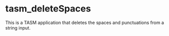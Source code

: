 # tasm_deleteSpaces
This is a TASM application that deletes the spaces and punctuations from a string input.
